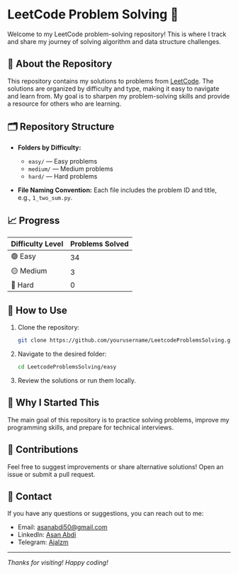 # LeetCode Problem Solving 🚀

Welcome to my LeetCode problem-solving repository! This is where I track and share my journey of solving algorithm and data structure challenges.

## 🧠 About the Repository
This repository contains my solutions to problems from [LeetCode](https://leetcode.com). The solutions are organized by difficulty and type, making it easy to navigate and learn from. My goal is to sharpen my problem-solving skills and provide a resource for others who are learning.

## 🗂️ Repository Structure
- **Folders by Difficulty:**
  - `easy/` — Easy problems
  - `medium/` — Medium problems
  - `hard/` — Hard problems

- **File Naming Convention:**
  Each file includes the problem ID and title, e.g., `1_two_sum.py`.

## 📈 Progress
| Difficulty Level | Problems Solved |
|------------------|-----------------|
| 🟢 Easy          | 34              |
| 🟡 Medium        | 3              |
| 🔴 Hard          | 0              |


## 🔧 How to Use
1. Clone the repository:
   ```bash
   git clone https://github.com/yourusername/LeetcodeProblemsSolving.git
   ```
2. Navigate to the desired folder:
   ```bash
   cd LeetcodeProblemsSolving/easy
   ```
3. Review the solutions or run them locally.

## 🌟 Why I Started This
The main goal of this repository is to practice solving problems, improve my programming skills, and prepare for technical interviews.

## 🤝 Contributions
Feel free to suggest improvements or share alternative solutions! Open an issue or submit a pull request.

## 📧 Contact
If you have any questions or suggestions, you can reach out to me:
- Email: asanabdi50@gmail.com
- LinkedIn: [Asan Abdi](https://www.linkedin.com/in/asan-abdi-2663b1292)
- Telegram: [Ajalzm](https://t.me/Ajalzm)

---

_Thanks for visiting! Happy coding!_
